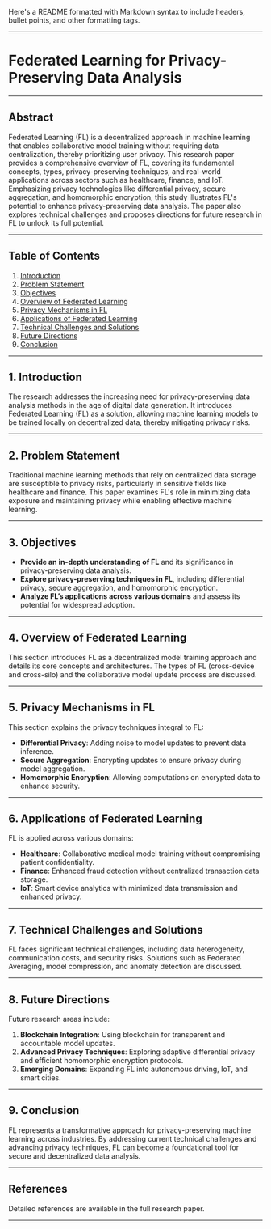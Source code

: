 Here's a README formatted with Markdown syntax to include headers, bullet points, and other formatting tags. 

---

# **Federated Learning for Privacy-Preserving Data Analysis**

---

## **Abstract**

Federated Learning (FL) is a decentralized approach in machine learning that enables collaborative model training without requiring data centralization, thereby prioritizing user privacy. This research paper provides a comprehensive overview of FL, covering its fundamental concepts, types, privacy-preserving techniques, and real-world applications across sectors such as healthcare, finance, and IoT. Emphasizing privacy technologies like differential privacy, secure aggregation, and homomorphic encryption, this study illustrates FL's potential to enhance privacy-preserving data analysis. The paper also explores technical challenges and proposes directions for future research in FL to unlock its full potential.

---

## **Table of Contents**

1. [Introduction](#introduction)
2. [Problem Statement](#problem-statement)
3. [Objectives](#objectives)
4. [Overview of Federated Learning](#overview-of-federated-learning)
5. [Privacy Mechanisms in FL](#privacy-mechanisms-in-fl)
6. [Applications of Federated Learning](#applications-of-federated-learning)
7. [Technical Challenges and Solutions](#technical-challenges-and-solutions)
8. [Future Directions](#future-directions)
9. [Conclusion](#conclusion)

---

## **1. Introduction**

The research addresses the increasing need for privacy-preserving data analysis methods in the age of digital data generation. It introduces Federated Learning (FL) as a solution, allowing machine learning models to be trained locally on decentralized data, thereby mitigating privacy risks.

---

## **2. Problem Statement**

Traditional machine learning methods that rely on centralized data storage are susceptible to privacy risks, particularly in sensitive fields like healthcare and finance. This paper examines FL's role in minimizing data exposure and maintaining privacy while enabling effective machine learning.

---

## **3. Objectives**

- **Provide an in-depth understanding of FL** and its significance in privacy-preserving data analysis.
- **Explore privacy-preserving techniques in FL**, including differential privacy, secure aggregation, and homomorphic encryption.
- **Analyze FL’s applications across various domains** and assess its potential for widespread adoption.

---

## **4. Overview of Federated Learning**

This section introduces FL as a decentralized model training approach and details its core concepts and architectures. The types of FL (cross-device and cross-silo) and the collaborative model update process are discussed.

---

## **5. Privacy Mechanisms in FL**

This section explains the privacy techniques integral to FL:

- **Differential Privacy**: Adding noise to model updates to prevent data inference.
- **Secure Aggregation**: Encrypting updates to ensure privacy during model aggregation.
- **Homomorphic Encryption**: Allowing computations on encrypted data to enhance security.

---

## **6. Applications of Federated Learning**

FL is applied across various domains:

- **Healthcare**: Collaborative medical model training without compromising patient confidentiality.
- **Finance**: Enhanced fraud detection without centralized transaction data storage.
- **IoT**: Smart device analytics with minimized data transmission and enhanced privacy.

---

## **7. Technical Challenges and Solutions**

FL faces significant technical challenges, including data heterogeneity, communication costs, and security risks. Solutions such as Federated Averaging, model compression, and anomaly detection are discussed.

---

## **8. Future Directions**

Future research areas include:

1. **Blockchain Integration**: Using blockchain for transparent and accountable model updates.
2. **Advanced Privacy Techniques**: Exploring adaptive differential privacy and efficient homomorphic encryption protocols.
3. **Emerging Domains**: Expanding FL into autonomous driving, IoT, and smart cities.

---

## **9. Conclusion**

FL represents a transformative approach for privacy-preserving machine learning across industries. By addressing current technical challenges and advancing privacy techniques, FL can become a foundational tool for secure and decentralized data analysis.

---

## **References**

Detailed references are available in the full research paper.

---

